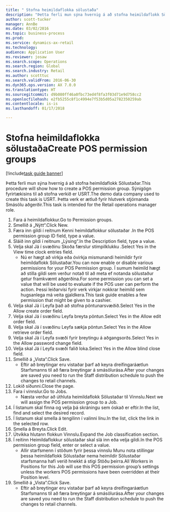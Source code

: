 ```yaml
--- 
title: " Stofna heimildaflokka sölustaða"
description: "Þetta ferli mun sýna hvernig á að stofna heimildaflokk Sölustaðar."
author: scott-tucker
manager: AnnBe
ms.date: 03/02/2016
ms.topic: business-process
ms.prod: 
ms.service: dynamics-ax-retail
ms.technology: 
audience: Application User
ms.reviewer: josaw
ms.search.scope: Operations
ms.search.region: Global
ms.search.industry: Retail
ms.author: scotttuc
ms.search.validFrom: 2016-06-30
ms.dyn365.ops.version: AX 7.0.0
ms.translationtype: HT
ms.sourcegitcommit: d9b080ff46a0fbc73ed4f8fa3f03d71e9d758cc2
ms.openlocfilehash: e2fb5255c8f1c4994e7f53b5d05a2782350259ab
ms.contentlocale: is-is
ms.lasthandoff: 01/17/2018

---
```

# <a name="create-pos-permission-groups"></a><span data-ttu-id="e181a-103"> Stofna heimildaflokka sölustaða</span><span class="sxs-lookup"><span data-stu-id="e181a-103">Create POS permission groups</span></span>

[!include[task guide banner](../includes/task-guide-banner.md)]

<span data-ttu-id="e181a-104">Þetta ferli mun sýna hvernig á að stofna heimildaflokk Sölustaðar.</span><span class="sxs-lookup"><span data-stu-id="e181a-104">This procedure will show how to create a POS permission group.</span></span> <span data-ttu-id="e181a-105">Sýnigögn fyrirtækisins til að stofna verkið er USRT.</span><span class="sxs-lookup"><span data-stu-id="e181a-105">The demo data company used to create this task is USRT.</span></span> <span data-ttu-id="e181a-106">Þetta verk er ætluð fyrir hlutverk stjórnanda Smásölu aðgerðir.</span><span class="sxs-lookup"><span data-stu-id="e181a-106">This task is intended for the Retail operations manager role.</span></span>

1. <span data-ttu-id="e181a-107">Fara á heimildaflokkur.</span><span class="sxs-lookup"><span data-stu-id="e181a-107">Go to Permission groups.</span></span>
2. <span data-ttu-id="e181a-108">Smellið á „Nýtt“.</span><span class="sxs-lookup"><span data-stu-id="e181a-108">Click New.</span></span>
3. <span data-ttu-id="e181a-109">Færa inn gildi í reitnum Kenni heimildaflokkur sölustaðar .</span><span class="sxs-lookup"><span data-stu-id="e181a-109">In the POS permission group ID field, type a value.</span></span>
4. <span data-ttu-id="e181a-110">Sláið inn gildi í reitnum „Lýsing“.</span><span class="sxs-lookup"><span data-stu-id="e181a-110">In the Description field, type a value.</span></span>
5. <span data-ttu-id="e181a-111">Velja skal Já í svæðinu Skoða færslur stimpilklukku .</span><span class="sxs-lookup"><span data-stu-id="e181a-111">Select Yes in the View time clock entries field.</span></span>
    * <span data-ttu-id="e181a-112">Nú er hægt að virkja eða óvirkja mismunandi heimildir fyrir heimildaflokk Sölustaðar.</span><span class="sxs-lookup"><span data-stu-id="e181a-112">You can now enable or disable various permissions for your POS Permission group.</span></span> <span data-ttu-id="e181a-113">Í sumum heimild hægt að stilla gildi sem verður notað til að meta ef notanda sölustaður getur framkvæmt aðgerðina.</span><span class="sxs-lookup"><span data-stu-id="e181a-113">For some permission you can set a value that will be used to evaluate if the POS user can perform the action.</span></span>  <span data-ttu-id="e181a-114">Þessi leiðarvísi fyrir verk virkjar nokkrar heimild sem hugsanlega má veita gjaldkera.</span><span class="sxs-lookup"><span data-stu-id="e181a-114">This task guide enables a few permission that might be given to a cashier.</span></span>  
6. <span data-ttu-id="e181a-115">Velja skal Já í Leyfa það að stofna pöntunarsvæðið.</span><span class="sxs-lookup"><span data-stu-id="e181a-115">Select Yes in the Allow create order field.</span></span>
7. <span data-ttu-id="e181a-116">Velja skal Já í svæðinu Leyfa breyta pöntun.</span><span class="sxs-lookup"><span data-stu-id="e181a-116">Select Yes in the Allow edit order field.</span></span>
8. <span data-ttu-id="e181a-117">Velja skal Já í svæðinu Leyfa sækja pöntun.</span><span class="sxs-lookup"><span data-stu-id="e181a-117">Select Yes in the Allow retrieve order field.</span></span>
9. <span data-ttu-id="e181a-118">Velja skal Já í Leyfa svæði fyrir breytingu á aðgangsorðs.</span><span class="sxs-lookup"><span data-stu-id="e181a-118">Select Yes in the Allow password change field.</span></span>
10. <span data-ttu-id="e181a-119">Velja skal Já í Leyfa svæði falið loka.</span><span class="sxs-lookup"><span data-stu-id="e181a-119">Select Yes in the Allow blind close field.</span></span>
11. <span data-ttu-id="e181a-120">Smellið á „Vista“.</span><span class="sxs-lookup"><span data-stu-id="e181a-120">Click Save.</span></span>
    * <span data-ttu-id="e181a-121">Eftir að breytingar eru vistaðar þarf að keyra dreifingaráætlun Starfsmanns til að færa breytingar á smásölurása.</span><span class="sxs-lookup"><span data-stu-id="e181a-121">After your changes are saved you need to run the Staff distribution schedule to push the changes to retail channels.</span></span>  
12. <span data-ttu-id="e181a-122">Lokið síðunni.</span><span class="sxs-lookup"><span data-stu-id="e181a-122">Close the page.</span></span>
13. <span data-ttu-id="e181a-123">Fara í vinnslur.</span><span class="sxs-lookup"><span data-stu-id="e181a-123">Go to Jobs.</span></span>
    * <span data-ttu-id="e181a-124">Næsta verður að úthluta heimildaflokk Sölustaðar til Vinnslu.</span><span class="sxs-lookup"><span data-stu-id="e181a-124">Next we will assign the POS permission group to a Job.</span></span>  
14. <span data-ttu-id="e181a-125">Í listanum skal finna og velja þá skráningu sem óskað er eftir.</span><span class="sxs-lookup"><span data-stu-id="e181a-125">In the list, find and select the desired record.</span></span>
15. <span data-ttu-id="e181a-126">Í listanum skal smella á tengilinn í valinni línu.</span><span class="sxs-lookup"><span data-stu-id="e181a-126">In the list, click the link in the selected row.</span></span>
16. <span data-ttu-id="e181a-127">Smella á Breyta.</span><span class="sxs-lookup"><span data-stu-id="e181a-127">Click Edit.</span></span>
17. <span data-ttu-id="e181a-128">Útvíkka hlutann flokkun Vinnslu.</span><span class="sxs-lookup"><span data-stu-id="e181a-128">Expand the Job classification section.</span></span>
18. <span data-ttu-id="e181a-129">Í reitinn Heimildaflokkur sölustaðar skal slá inn eða velja gildi.</span><span class="sxs-lookup"><span data-stu-id="e181a-129">In the POS permission group field, enter or select a value.</span></span>
    * <span data-ttu-id="e181a-130">Allir starfsmenn í stöðum fyrir þessa vinnslu Munu nota stillingar þessa heimildaflokk Sölustaðar nema heimildir Sölustaðar starfsmanna hafi verið hnekkt á stigi Stöðu þeirra.</span><span class="sxs-lookup"><span data-stu-id="e181a-130">All Workers in Positions for this Job will use this POS permission group’s settings unless the workers POS permissions have been overridden at their Position level.</span></span>  
19. <span data-ttu-id="e181a-131">Smellið á „Vista“.</span><span class="sxs-lookup"><span data-stu-id="e181a-131">Click Save.</span></span>
    * <span data-ttu-id="e181a-132">Eftir að breytingar eru vistaðar þarf að keyra dreifingaráætlun Starfsmanns til að færa breytingar á smásölurása.</span><span class="sxs-lookup"><span data-stu-id="e181a-132">After your changes are saved you need to run the Staff distribution schedule to push the changes to retail channels.</span></span>  


